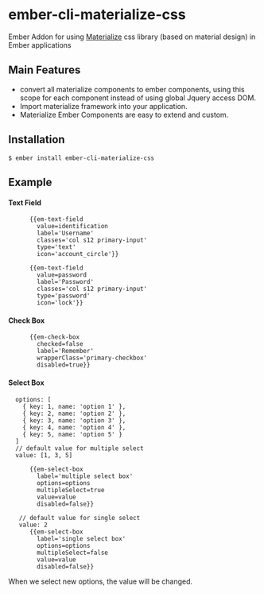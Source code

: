 # ember-cli-materialize-css
Ember Addon for using [Materialize](http://materializecss.com/) css library (based on material design) in Ember applications

## Main Features

* convert all materialize components to ember components, using this scope for each component instead of using global Jquery access DOM.
* Import materialize framework into your application.
* Materialize Ember Components are easy to extend and custom.

## Installation

````
$ ember install ember-cli-materialize-css
````

## Example

#### Text Field

````
      {{em-text-field
        value=identification
        label='Username'
        classes='col s12 primary-input'
        type='text'
        icon='account_circle'}}

      {{em-text-field
        value=password
        label='Password'
        classes='col s12 primary-input'
        type='password'
        icon='lock'}}
````

#### Check Box

````
      {{em-check-box
        checked=false
        label='Remember'
        wrapperClass='primary-checkbox'
        disabled=true}}
````

#### Select Box
````
  options: [
    { key: 1, name: 'option 1' },
    { key: 2, name: 'option 2' },
    { key: 3, name: 'option 3' },
    { key: 4, name: 'option 4' },
    { key: 5, name: 'option 5' }
  ]
  // default value for multiple select
  value: [1, 3, 5]

      {{em-select-box
        label='multiple select box'
        options=options
        multipleSelect=true
        value=value
        disabled=false}}

   // default value for single select
   value: 2
      {{em-select-box
        label='single select box'
        options=options
        multipleSelect=false
        value=value
        disabled=false}}

````
When we select new options, the value will be changed.
